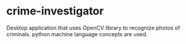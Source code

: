 # crime-investigator
Desktop application that uses OpenCV library to recognize photos of criminals. python machine language concepts are used.

